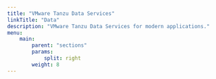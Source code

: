 ```yaml
---
title: "VMware Tanzu Data Services"
linkTitle: "Data"
description: "VMware Tanzu Data Services for modern applications."
menu:
    main:
        parent: "sections"
        params:
            split: right
        weight: 8
---
```

